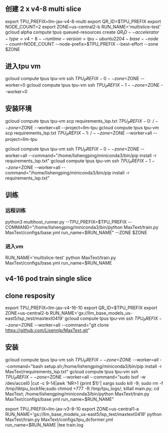 ## 创建 2 x v4-8 multi slice
export TPU_PREFIX=llm-jax-v4-8-multi
export QR_ID=$TPU_PREFIX
export NODE_COUNT=2
export ZONE=us-central2-b
RUN_NAME='multislice-test'
gcloud alpha compute tpus queued-resources create $QR_ID --accelerator-type=v4-8 --runtime-version=tpu-ubuntu2204-base --node-count=$NODE_COUNT --node-prefix=$TPU_PREFIX  --best-effort --zone $ZONE

## 进入tpu vm
gcloud compute tpus tpu-vm ssh $TPU_PREFIX-0 --zone=$ZONE --worker=0
gcloud compute tpus tpu-vm ssh $TPU_PREFIX-1 --zone=$ZONE --worker=0

## 安装环境
gcloud compute tpus tpu-vm scp requirements_lsp.txt $TPU_PREFIX-0:~/  --zone=$ZONE  --worker=all  --project=llm-tpu
gcloud compute tpus tpu-vm scp requirements_lsp.txt $TPU_PREFIX-1:~/  --zone=$ZONE  --worker=all  --project=llm-tpu

gcloud compute tpus tpu-vm ssh $TPU_PREFIX-0 --zone=$ZONE --worker=all --command="/home/lishengping/miniconda3/bin/pip install -r requirements_lsp.txt"
gcloud compute tpus tpu-vm ssh $TPU_PREFIX-1 --zone=$ZONE --worker=all --command="/home/lishengping/miniconda3/bin/pip install -r requirements_lsp.txt"

## 训练
### 远程训练
python3 multihost_runner.py --TPU_PREFIX=$TPU_PREFIX --COMMAND="/home/lishengping/miniconda3/bin/python MaxText/train.py MaxText/configs/base.yml run_name=$RUN_NAME" --ZONE $ZONE
### 进入vm
RUN_NAME='multislice-test'
python MaxText/train.py MaxText/configs/base.yml run_name=$RUN_NAME



## v4-16 pod train single slice
## clone resposity
export TPU_PREFIX=llm-jax-v4-16-10
export QR_ID=$TPU_PREFIX
export ZONE=us-central2-b
RUN_NAME='gs://llm_base_models_us-east5/lsp_test/maxtext0419'
gcloud compute tpus tpu-vm ssh $TPU_PREFIX --zone=$ZONE --worker=all --command="git clone https://github.com/Lisennlp/MaxText.git"
## 安装
gcloud compute tpus tpu-vm ssh $TPU_PREFIX --zone=$ZONE --worker=all --command="bash setup.sh;/home/lishengping/miniconda3/bin/pip install -r MaxText/requirements_lsp.txt"
gcloud compute tpus tpu-vm ssh $TPU_PREFIX --zone=$ZONE --worker=all --command="sudo lsof -w /dev/accel0 |cut -c 9-14|awk 'NR>1 {print $1}'| xargs sudo kill -9; sudo rm -f /tmp/libtpu_lockfile;sudo chmod +777 -R /tmp/tpu_logs/; killall main.py; cd MaxText; /home/lishengping/miniconda3/bin/python MaxText/train.py MaxText/configs/base.yml run_name=$RUN_NAME"



export TPU_PREFIX=llm-jax-v3-8-10
export ZONE=us-central1-a
RUN_NAME='gs://llm_base_models_us-east5/lsp_test/maxtext0419'
python MaxText/train.py MaxText/configs/tpu_dcformer.yml run_name=$RUN_NAME |tee train.log